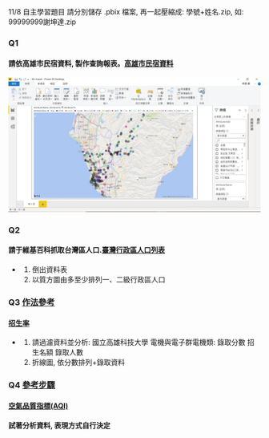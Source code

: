 11/8 自主學習題目
請分別儲存 .pbix 檔案, 再一起壓縮成: 學號+姓名.zip, 如: 99999999謝坤達.zip

### Q1
#### 請依高雄市民宿資料, 製作查詢報表。[高雄市民宿資料](https://data.gov.tw/dataset/155492)
![HW](https://github.com/jumbokh/DataScience_1082/blob/master/images/HW2.JPG)
### Q2
#### 請于維基百科抓取台灣區人口.[臺灣行政區人口列表](https://zh.wikipedia.org/zh-tw/%E8%87%BA%E7%81%A3%E8%A1%8C%E6%94%BF%E5%8D%80%E4%BA%BA%E5%8F%A3%E5%88%97%E8%A1%A8)
* 1. 倒出資料表
  2. 以質方圖由多至少排列一、二級行政區人口
### Q3 [作法參考](https://github.com/jumbokh/cgust-class/blob/main/docs/Q3.pptx)
#### [招生率](https://www.jctv.ntut.edu.tw/downloads/112/union42/112_up01.pdf)
* 1. 請過濾資料並分析: 國立高雄科技大學 電機與電子群電機類: 錄取分數 招生名額 錄取人數
  2. 折線圖, 依分數排列+錄取資料
### Q4 [參考步驟](https://github.com/jumbokh/cgust-class/blob/main/docs/Q4.pptx)
#### [空氣品質指標(AQI)](https://data.gov.tw/dataset/151824)
#### 試著分析資料, 表現方式自行決定

